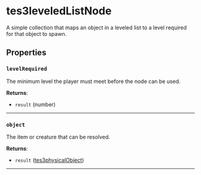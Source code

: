 <!---
	This file is autogenerated. Do not edit this file manually. Your changes will be ignored.
	More information: https://github.com/MWSE/MWSE/tree/master/docs
-->

# tes3leveledListNode
<div class="search_terms" style="display: none">tes3leveledlistnode, leveledlistnode</div>

A simple collection that maps an object in a leveled list to a level required for that object to spawn.

## Properties

### `levelRequired`
<div class="search_terms" style="display: none">levelrequired</div>

The minimum level the player must meet before the node can be used.

**Returns**:

* `result` (number)

***

### `object`
<div class="search_terms" style="display: none">object</div>

The item or creature that can be resolved.

**Returns**:

* `result` ([tes3physicalObject](../../types/tes3physicalObject))

***

